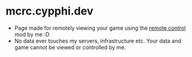# mcrc.cypphi.dev
- Page made for remotely viewing your game using the [remote control](https://github.com/Cypphi/mc-remote-control) mod by me :D
- No data ever touches my servers, infrastructure etc. Your data and game cannot be viewed or controlled by me.
